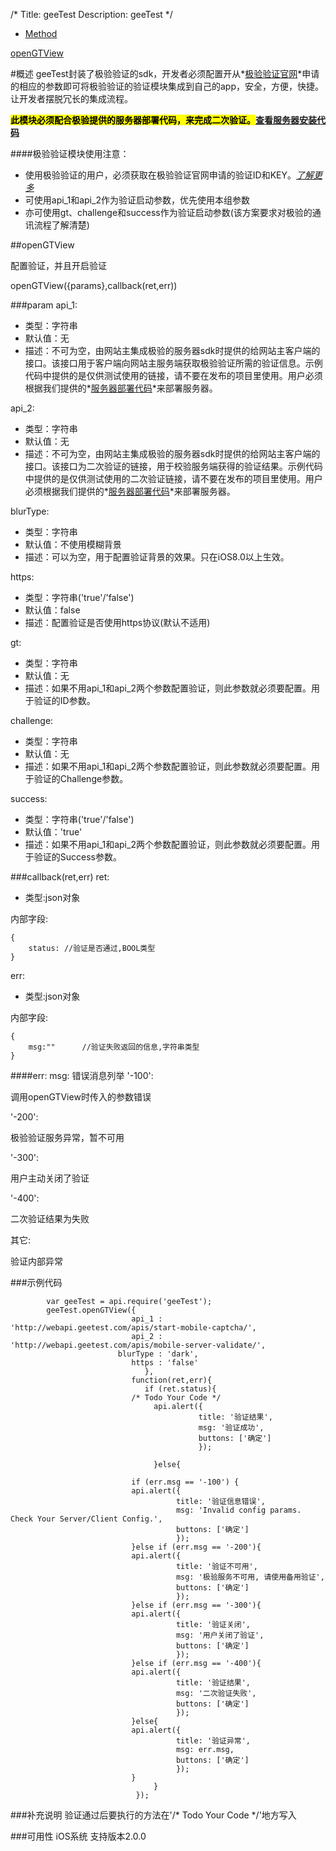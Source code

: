 /*
Title: geeTest
Description: geeTest
*/

<ul id="tab" class="clearfix">
	<li class="active"><a href="#method-content">Method</a></li>
</ul>

<div id="method-content">

<div class="outline">

  [openGTView](#openGTView)

</div>

#概述
geeTest封装了极验验证的sdk，开发者必须配置开从*[极验验证官网](http://www.geetest.com)*申请的相应的参数即可将极验验证的验证模块集成到自己的app，安全，方便，快捷。让开发者摆脱冗长的集成流程。

**<mark>此模块必须配合极验提供的服务器部署代码，来完成二次验证。</mark>[查看服务器安装代码](http://www.geetest.com/install/)** 

####极验验证模块使用注意：
* 使用极验验证的用户，必须获取在极验验证官网申请的验证ID和KEY。*[了解更多](http://www.geetest.com/install/sections/idx-basic-introduction.html)*
* 可使用api_1和api_2作为验证启动参数，优先使用本组参数
* 亦可使用gt、challenge和success作为验证启动参数(该方案要求对极验的通讯流程了解清楚)

##openGTView <div id="openGTView"></div>
配置验证，并且开启验证

openGTView({params},callback(ret,err))

###param
api_1:

* 类型：字符串
* 默认值：无
* 描述：不可为空，由网站主集成极验的服务器sdk时提供的给网站主客户端的接口。该接口用于客户端向网站主服务端获取极验验证所需的验证信息。示例代码中提供的是仅供测试使用的链接，请不要在发布的项目里使用。用户必须根据我们提供的*[服务器部署代码](http://www.geetest.com/install/)*来部署服务器。

api_2:

* 类型：字符串
* 默认值：无
* 描述：不可为空，由网站主集成极验的服务器sdk时提供的给网站主客户端的接口。该接口为二次验证的链接，用于校验服务端获得的验证结果。示例代码中提供的是仅供测试使用的二次验证链接，请不要在发布的项目里使用。用户必须根据我们提供的*[服务器部署代码](http://www.geetest.com/install/)*来部署服务器。

blurType:

* 类型：字符串
* 默认值：不使用模糊背景
* 描述：可以为空，用于配置验证背景的效果。只在iOS8.0以上生效。

https:
* 类型：字符串('true'/'false')
* 默认值：false
* 描述：配置验证是否使用https协议(默认不适用)

gt:

* 类型：字符串
* 默认值：无
* 描述：如果不用api_1和api_2两个参数配置验证，则此参数就必须要配置。用于验证的ID参数。

challenge:

* 类型：字符串
* 默认值：无
* 描述：如果不用api_1和api_2两个参数配置验证，则此参数就必须要配置。用于验证的Challenge参数。

success:

* 类型：字符串('true'/'false')
* 默认值：'true'
* 描述：如果不用api_1和api_2两个参数配置验证，则此参数就必须要配置。用于验证的Success参数。

###callback(ret,err)
ret:

* 类型:json对象

内部字段:

```
{
    status:	//验证是否通过,BOOL类型
}
```

err:

* 类型:json对象

内部字段:

```
{
    msg:""		//验证失败返回的信息,字符串类型
}
```
####err: msg: 错误消息列举
'-100':

调用openGTView时传入的参数错误

'-200':

极验验证服务异常，暂不可用

'-300':

用户主动关闭了验证

'-400':

二次验证结果为失败

其它:

验证内部异常

###示例代码
```
        var geeTest = api.require('geeTest');
        geeTest.openGTView({
                           api_1 : 'http://webapi.geetest.com/apis/start-mobile-captcha/',
                           api_2 : 'http://webapi.geetest.com/apis/mobile-server-validate/',
                        blurType : 'dark',
                           https : 'false'
                              },
                           function(ret,err){
                              if (ret.status){
                           /* Todo Your Code */
                                api.alert({
                                          title: '验证结果',
                                          msg: '验证成功',
                                          buttons: ['确定']
                                          });
                           
                                }else{
                           
                           if (err.msg == '-100') {
                           api.alert({
                                     title: '验证信息错误',
                                     msg: 'Invalid config params. Check Your Server/Client Config.',
                                     buttons: ['确定']
                                     });
                           }else if (err.msg == '-200'){
                           api.alert({
                                     title: '验证不可用',
                                     msg: '极验服务不可用, 请使用备用验证',
                                     buttons: ['确定']
                                     });
                           }else if (err.msg == '-300'){
                           api.alert({
                                     title: '验证关闭',
                                     msg: '用户关闭了验证',
                                     buttons: ['确定']
                                     });
                           }else if (err.msg == '-400'){
                           api.alert({
                                     title: '验证结果',
                                     msg: '二次验证失败',
                                     buttons: ['确定']
                                     });
                           }else{
                           api.alert({
                                     title: '验证异常',
                                     msg: err.msg,
                                     buttons: ['确定']
                                     });
                           }
                                }
                            });

```
###补充说明
验证通过后要执行的方法在'/* Todo Your Code */'地方写入

###可用性
iOS系统 支持版本2.0.0